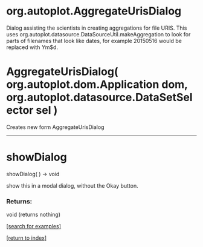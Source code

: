 # org.autoplot.AggregateUrisDialog

Dialog assisting the scientists in creating aggregations for file
 URIS.  This uses org.autoplot.datasource.DataSourceUtil.makeAggregation
 to look for parts of filenames that look like dates, for example 20150516
 would be replaced with $Y$m$d.

# AggregateUrisDialog( org.autoplot.dom.Application dom, org.autoplot.datasource.DataSetSelector sel )
Creates new form AggregateUrisDialog

***
<a name="showDialog"></a>
# showDialog
showDialog(  ) &rarr; void

show this in a modal dialog, without the Okay button.

### Returns:
void (returns nothing)


<a href="https://github.com/autoplot/dev/search?q=showDialog&unscoped_q=showDialog">[search for examples]</a>

<a href="https://github.com/autoplot/documentation/blob/master/javadoc/index-all.md">[return to index]</a>

